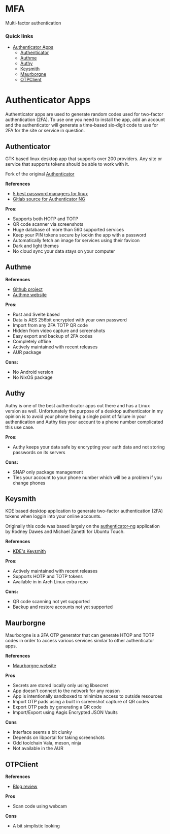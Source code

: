 # MFA
Multi-factor authentication

### Quick links
* [Authenticator Apps](#authenticator-apps)
  * [Authenticator](#authenticator)
  * [Authme](#authme)
  * [Authy](#authy)
  * [Keysmith](#keysmith)
  * [Maurborgne](#maurborgne)
  * [OTPClient](#otpclient)

# Authenticator Apps
Authenticator apps are used to generate random codes used for two-factor authentication (2FA). To use 
one you need to install the app, add an account and the authenticator will generate a time-based 
six-digit code to use for 2FA for the site or service in question.

## Authenticator
GTK based linux desktop app that supports over 200 providers. Any site or service that supports 
tokens should be able to work with it.

Fork of the original [Authenticator](https://launchpad.net/authenticator)

**References**
* [5 best password managers for linux](https://itsfoss.com/password-managers-linux)
* [Gitlab source for Authenticator NG](https://gitlab.com/dobey/authenticator-ng)

**Pros:**
* Supports both HOTP and TOTP
* QR code scanner via screenshots
* Huge database of more than 560 supported services
* Keep your PIN tokens secure by lockin the app with a password
* Automatically fetch an image for services using their favicon
* Dark and light themes
* No cloud sync your data stays on your computer

## Authme

**References**
* [Github project](https://github.com/Levminer/authme)
* [Authme website](https://authme.levminer.com/)

**Pros:**
* Rust and Svelte based
* Data is AES 256bit encrypted with your own password
* Import from any 2FA TOTP QR code
* Hidden from video capture and screenshots
* Easy export and backup of 2FA codes
* Completely offline
* Actively maintained with recent releases
* AUR package

**Cons:**
* No Android version
* No NixOS package

## Authy
Authy is one of the best authenticator apps out there and has a Linux version as well. Unfortunately 
the purpose of a desktop authenticator in my opinion is to avoid your phone being a single point of 
failure in your authentication and Authy ties your account to a phone number complicated this use 
case.

**Pros:**
* Authy keeps your data safe by encrypting your auth data and not storing passwords on its servers

**Cons:**
* SNAP only package management
* Ties your account to your phone number which will be a problem if you change phones

## Keysmith
KDE based desktop application to generate two-factor authentication (2FA) tokens when loggin into 
your online accounts.

Originally this code was based largely on the [authenticator-ng](https://gitlab.com/dobey/authenticator-ng)
application by Rodney Dawes and Michael Zanetti for Ubuntu Touch.

**References**
* [KDE's Keysmith](https://apps.kde.org/keysmith/)

**Pros:**
* Actively maintained with recent releases
* Supports HOTP and TOTP tokens
* Available in in Arch Linux extra repo

**Cons:**
* QR code scanning not yet supported
* Backup and restore accounts not yet supported

## Maurborgne
Maurborgne is a 2FA OTP generator that can generate HTOP and TOTP codes in order to access various 
services similar to other authenticator apps.

**References**
* [Maurborgne website](https://jhaygood86.github.io/mauborgne/)

**Pros**
* Secrets are stored locally only using libsecret
* App doesn't connect to the network for any reason
* App is intentionally sandboxed to minimize access to outside resources
* Import OTP pads using a built in screenshot capture of QR codes
* Export OTP pads by generating a QR code
* Import/Export using Aagis Encrypted JSON Vaults

**Cons**
* Interface seems a bit clunky
* Depends on libportal for taking screenshots
* Odd toolchain Vala, meson, ninja
* Not available in the AUR

## OTPClient

**References**
* [Blog review](https://opensourcemusings.com/3-multi-factor-authentication-apps-for-the-linux-desktop)

**Pros**
* Scan code using webcam

**Cons**
* A bit simplistic looking

<!-- 
vim: ts=2:sw=2:sts=2
-->
